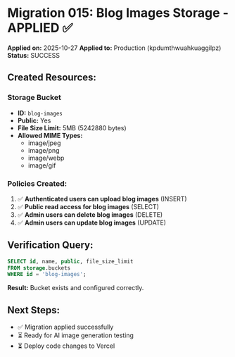 # Migration 015: Blog Images Storage - APPLIED ✅

**Applied on:** 2025-10-27
**Applied to:** Production (kpdumthwuahkuaggilpz)
**Status:** SUCCESS

## Created Resources:

### Storage Bucket
- **ID:** `blog-images`
- **Public:** Yes
- **File Size Limit:** 5MB (5242880 bytes)
- **Allowed MIME Types:**
  - image/jpeg
  - image/png
  - image/webp
  - image/gif

### Policies Created:
1. ✅ **Authenticated users can upload blog images** (INSERT)
2. ✅ **Public read access for blog images** (SELECT)
3. ✅ **Admin users can delete blog images** (DELETE)
4. ✅ **Admin users can update blog images** (UPDATE)

## Verification Query:
```sql
SELECT id, name, public, file_size_limit
FROM storage.buckets
WHERE id = 'blog-images';
```

**Result:** Bucket exists and configured correctly.

## Next Steps:
- ✅ Migration applied successfully
- ⏳ Ready for AI image generation testing
- ⏳ Deploy code changes to Vercel
